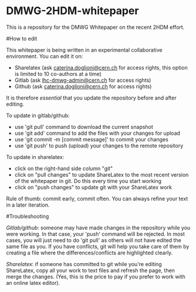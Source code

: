 DMWG-2HDM-whitepaper
====

This is a repository for the DMWG Whitepaper on the recent 2HDM effort. 

#How to edit

This whitepaper is being written in an experimental collaborative environment. 
You can edit it on:
   * Sharelatex (ask caterina.doglioni@cern.ch for access rights, 
   this option is limited to 10 co-authors at a time)
   * Gitlab (ask lhc-dmwg-admin@cern.ch for access rights)
   * Github (ask caterina.doglioni@cern.ch for access rights)

It is therefore *essential* that you update the repository before and after editing. 

To update in gitlab/github: 
   * use 'git pull' command to download the current snapshot
   * use 'git add' command to add the files with your changes for upload
   * use 'git commit -m [commit message]' to commit your changes
   * use 'git push' to push (upload) your changes to the remote repository

To update in sharelatex:
   * click on the right-hand side column "git"
   * click on "pull changes" to update ShareLatex 
   to the most recent version of the whitepaper in git. Do this every time you
   start working
   * click on "push changes" to update git with your ShareLatex work

Rule of thumb: commit early, commit often. You can always refine your text in 
a later iteration. 

#Troubleshooting

*Gitlab/github*: someone may have made changes in the repository while you were working. 
In that case, your 'push' command will be rejected. In most cases, you will just need
to do 'git pull' as others will not have edited the same file as you. If you have conflicts, 
git will help you take care of them by creating a file where the differences/conflicts
are highlighted clearly. 

*Sharelatex*: if someone has committed to git while you're editing ShareLatex, 
copy all your work to text files and refresh the page, then merge the changes. 
(Yes, this is the price to pay if you prefer to work with an online latex editor). 

